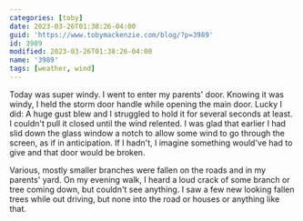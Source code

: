 ```yaml
---
categories: [toby]
date: 2023-03-26T01:38:26-04:00
guid: 'https://www.tobymackenzie.com/blog/?p=3989'
id: 3989
modified: 2023-03-26T01:38:26-04:00
name: '3989'
tags: [weather, wind]
---
```


Today was super windy.  I went to enter my parents' door.  Knowing it was windy, I held the storm door handle while opening the main door.<!--more-->  Lucky I did:  A huge gust blew and I struggled to hold it for several seconds at least.  I couldn't pull it closed until the wind relented.  I was glad that earlier I had slid down the glass window a notch to allow some wind to go through the screen, as if in anticipation.  If I hadn't, I imagine something would've had to give and that door would be broken.

Various, mostly smaller branches were fallen on the roads and in my parents' yard.  On my evening walk, I heard a loud crack of some branch or tree coming down, but couldn't see anything.  I saw a few new looking fallen trees while out driving, but none into the road or houses or anything like that.
